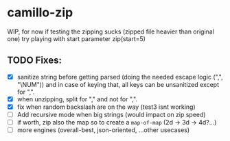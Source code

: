 # camillo-zip
WIP, for now if testing the zipping sucks (zipped file heavier than original one) try playing with start parameter zip(start=5)

## TODO Fixes:
- [x] sanitize string before getting parsed (doing the needed escape logic ("\,", "\NUM")) and in case of keying that, all keys can be unsanitized except for "\,".
- [x] when unzipping, split for "," and not for "\,".
- [x] fix when random backslash are on the way (test3 isnt working)
- [ ] Add recursive mode when big strings (would impact on zip speed)
- [ ] if worth, zip also the map so to create a `map-of-map` (2d -> 3d -> 4d?...)
- [ ] more engines (overall-best, json-oriented, ...other usecases)